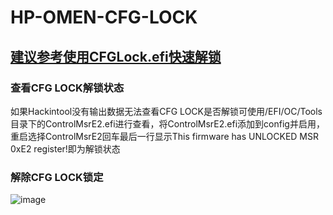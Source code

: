 # HP-OMEN-CFG-LOCK
## [建议参考使用CFGLock.efi快速解锁](https://blog.daliansky.net/undefined.html)  
### 查看CFG LOCK解锁状态  
如果Hackintool没有输出数据无法查看CFG LOCK是否解锁可使用/EFI/OC/Tools目录下的ControlMsrE2.efi进行查看，将ControlMsrE2.efi添加到config并启用，重启选择ControlMsrE2回车最后一行显示This firmware has UNLOCKED MSR 0xE2 register!即为解锁状态
### 解除CFG LOCK锁定
![image](https://user-images.githubusercontent.com/35004454/131802963-db4d81b2-c7c0-469d-82ed-8d063746fd1e.png)
